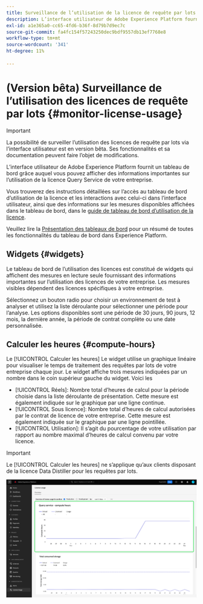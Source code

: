 ```yaml
---
title: Surveillance de l’utilisation de la licence de requête par lots
description: L’interface utilisateur de Adobe Experience Platform fournit un tableau de bord grâce auquel vous pouvez afficher des informations importantes sur l’utilisation de la licence Data Distiller de votre entreprise.
exl-id: a1e365a0-cc65-4fd6-b36f-8d79b7d9ec7c
source-git-commit: fa4fc154f57243250dec9bdf9557db13ef7768e8
workflow-type: tm+mt
source-wordcount: '341'
ht-degree: 11%

---
```


# (Version bêta) Surveillance de l’utilisation des licences de requête par lots {#monitor-license-usage}

>[!IMPORTANT]
>
>La possibilité de surveiller l’utilisation des licences de requête par lots via l’interface utilisateur est en version bêta. Ses fonctionnalités et sa documentation peuvent faire l’objet de modifications.

L’interface utilisateur de Adobe Experience Platform fournit un tableau de bord grâce auquel vous pouvez afficher des informations importantes sur l’utilisation de la licence Query Service de votre entreprise.

Vous trouverez des instructions détaillées sur l’accès au tableau de bord d’utilisation de la licence et les interactions avec celui-ci dans l’interface utilisateur, ainsi que des informations sur les mesures disponibles affichées dans le tableau de bord, dans le [guide de tableau de bord d’utilisation de la licence](../../dashboards/guides/license-usage.md).

Veuillez lire la [Présentation des tableaux de bord](../../dashboards/home.md) pour un résumé de toutes les fonctionnalités du tableau de bord dans Experience Platform.

## Widgets {#widgets}

Le tableau de bord de l’utilisation des licences est constitué de widgets qui affichent des mesures en lecture seule fournissant des informations importantes sur l’utilisation des licences de votre entreprise. Les mesures visibles dépendent des licences spécifiques à votre entreprise.

Sélectionnez un bouton radio pour choisir un environnement de test à analyser et utilisez la liste déroulante pour sélectionner une période pour l’analyse. Les options disponibles sont une période de 30 jours, 90 jours, 12 mois, la dernière année, la période de contrat complète ou une date personnalisée.

## Calculer les heures {#compute-hours}

Le [!UICONTROL Calculer les heures] Le widget utilise un graphique linéaire pour visualiser le temps de traitement des requêtes par lots de votre entreprise chaque jour. Le widget affiche trois mesures indiquées par un nombre dans le coin supérieur gauche du widget. Voici les

- [!UICONTROL Réels]: Nombre total d’heures de calcul pour la période choisie dans la liste déroulante de présentation. Cette mesure est également indiquée sur le graphique par une ligne continue.
- [!UICONTROL Sous licence]: Nombre total d’heures de calcul autorisées par le contrat de licence de votre entreprise. Cette mesure est également indiquée sur le graphique par une ligne pointillée.
- [!UICONTROL Utilisation]: Il s’agit du pourcentage de votre utilisation par rapport au nombre maximal d’heures de calcul convenu par votre licence.

>[!IMPORTANT]
>
>Le [!UICONTROL Calculer les heures] ne s’applique qu’aux clients disposant de la licence Data Distiller pour les requêtes par lots.

![Le tableau de bord de l’utilisation des licences avec le widget des heures de calcul en surbrillance.](../images/data-distiller/compute-hours.png)

